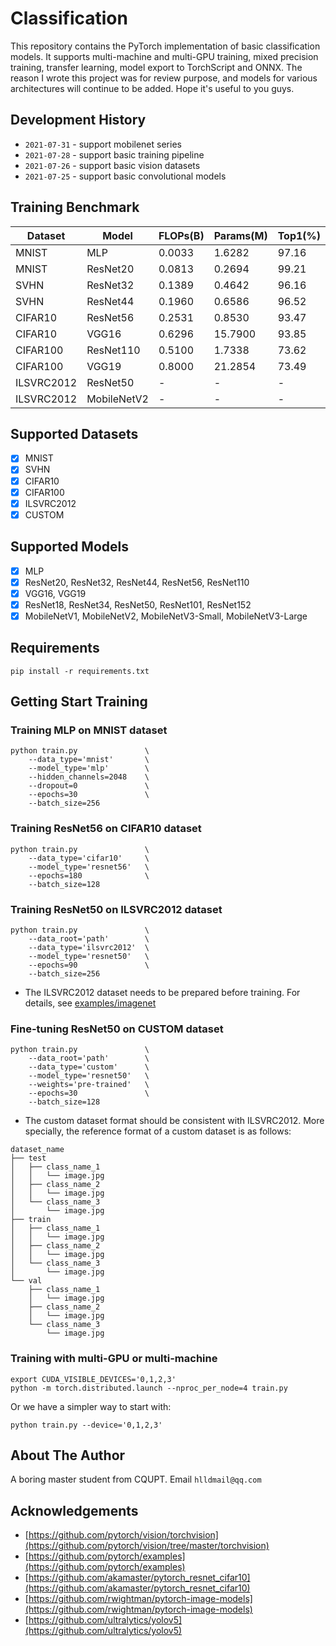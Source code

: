 # Classification

This repository contains the PyTorch implementation of basic classification models. It supports multi-machine and multi-GPU training, mixed precision training, transfer learning, model export to TorchScript and ONNX. The reason I wrote this project was for review purpose, and models for various architectures will continue to be added. Hope it's useful to you guys.

## Development History

* `2021-07-31` - support mobilenet series
* `2021-07-28` - support basic training pipeline
* `2021-07-26` - support basic vision datasets
* `2021-07-25` - support basic convolutional models

## Training Benchmark

| Dataset | Model | FLOPs(B) | Params(M) | Top1(%) | Top5(%) |
| --- | --- | --- | --- | --- | --- |
| MNIST | MLP | 0.0033 | 1.6282 | 97.16 | 99.96 |
| MNIST | ResNet20 | 0.0813 | 0.2694 | 99.21 | 100.00 |
| SVHN | ResNet32 | 0.1389 | 0.4642 | 96.16 | 99.61 |
| SVHN | ResNet44 | 0.1960 | 0.6586 | 96.52 | 99.60 |
| CIFAR10 | ResNet56 | 0.2531 | 0.8530 | 93.47 | 99.86 |
| CIFAR10 | VGG16 | 0.6296 | 15.7900 | 93.85 | 99.84 |
| CIFAR100 | ResNet110 | 0.5100 | 1.7338 | 73.62 | 92.73 |
| CIFAR100 | VGG19 | 0.8000 | 21.2854 | 73.49 | 91.62 |
| ILSVRC2012 | ResNet50 | - | - | - | - |
| ILSVRC2012 | MobileNetV2 | - | - | - | - |

## Supported Datasets

- [x] MNIST
- [x] SVHN
- [x] CIFAR10
- [x] CIFAR100
- [x] ILSVRC2012
- [x] CUSTOM

## Supported Models

- [x] MLP
- [x] ResNet20, ResNet32, ResNet44, ResNet56, ResNet110
- [x] VGG16, VGG19
- [x] ResNet18, ResNet34, ResNet50, ResNet101, ResNet152
- [x] MobileNetV1, MobileNetV2, MobileNetV3-Small, MobileNetV3-Large

## Requirements
```
pip install -r requirements.txt
```

## Getting Start Training

### Training MLP on MNIST dataset
```
python train.py               \
    --data_type='mnist'       \
    --model_type='mlp'        \
    --hidden_channels=2048    \
    --dropout=0               \
    --epochs=30               \
    --batch_size=256
```

### Training ResNet56 on CIFAR10 dataset
```
python train.py               \
    --data_type='cifar10'     \
    --model_type='resnet56'   \
    --epochs=180              \
    --batch_size=128
```

### Training ResNet50 on ILSVRC2012 dataset
```
python train.py               \
    --data_root='path'        \
    --data_type='ilsvrc2012'  \
    --model_type='resnet50'   \
    --epochs=90               \
    --batch_size=256
```
- The ILSVRC2012 dataset needs to be prepared before training. For details, see [examples/imagenet](https://github.com/pytorch/examples/tree/master/imagenet)

### Fine-tuning ResNet50 on CUSTOM dataset
```
python train.py               \
    --data_root='path'        \
    --data_type='custom'      \
    --model_type='resnet50'   \
    --weights='pre-trained'   \
    --epochs=30               \
    --batch_size=128
```
- The custom dataset format should be consistent with ILSVRC2012. More specially, the reference format of a custom dataset is as follows:
```
dataset_name
├── test
│   ├── class_name_1
│   │   └── image.jpg
│   ├── class_name_2
│   │   └── image.jpg
│   └── class_name_3
│       └── image.jpg
├── train
│   ├── class_name_1
│   │   └── image.jpg
│   ├── class_name_2
│   │   └── image.jpg
│   └── class_name_3
│       └── image.jpg
└── val
    ├── class_name_1
    │   └── image.jpg
    ├── class_name_2
    │   └── image.jpg
    └── class_name_3
        └── image.jpg
```

### Training with multi-GPU or multi-machine
```
export CUDA_VISIBLE_DEVICES='0,1,2,3'
python -m torch.distributed.launch --nproc_per_node=4 train.py
```
Or we have a simpler way to start with:
```
python train.py --device='0,1,2,3'
```

## About The Author

A boring master student from CQUPT. Email `hlldmail@qq.com`

## Acknowledgements

* [https://github.com/pytorch/vision/torchvision](https://github.com/pytorch/vision/tree/master/torchvision)
* [https://github.com/pytorch/examples](https://github.com/pytorch/examples)
* [https://github.com/akamaster/pytorch_resnet_cifar10](https://github.com/akamaster/pytorch_resnet_cifar10)
* [https://github.com/rwightman/pytorch-image-models](https://github.com/rwightman/pytorch-image-models)
* [https://github.com/ultralytics/yolov5](https://github.com/ultralytics/yolov5)
